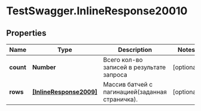 # TestSwagger.InlineResponse20010

## Properties

Name | Type | Description | Notes
------------ | ------------- | ------------- | -------------
**count** | **Number** | Всего кол-во записей в результате запроса | [optional] 
**rows** | [**[InlineResponse2009]**](InlineResponse2009.md) | Массив батчей c пагинацией(заданная страничка). | [optional] 


